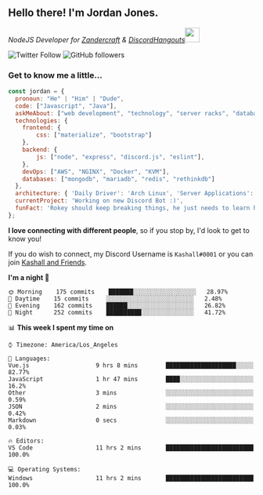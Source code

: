 <h2> Hello there! I'm Jordan Jones.</h2>
<p><em>NodeJS Developer for <a href="https://github.com/Zandercraft">Zandercraft</a> & <a href="https://github.com/DiscordHangouts">DiscordHangouts</a><img src="https://media.giphy.com/media/WUlplcMpOCEmTGBtBW/giphy.gif" width="30"></em></p>

![Twitter Follow](https://img.shields.io/twitter/follow/kashalls?label=Follow)
![GitHub followers](https://img.shields.io/github/followers/kashalls?label=Follow&style=social)

### Get to know me a little...

```javascript
const jordan = {
  pronoun: "He" | "Him" | "Dude",
  code: ["Javascript", "Java"],
  askMeAbout: ["web development", "technology", "server racks", "databases"],
  technologies: {
    frontend: {
        css: ["materialize", "bootstrap"]
    },
    backend: {
        js: ["node", "express", "discord.js", "eslint"],
    },
    devOps: ["AWS", "NGINX", "Docker", "KVM"],
    databases: ["mongodb", "mariadb", "redis", "rethinkdb"]
  },
  architecture: { 'Daily Driver': 'Arch Linux', 'Server Applications': 'Ubuntu Focal' },
  currentProject: 'Working on new Discord Bot :)',
  funFact: 'Rokey should keep breaking things, he just needs to learn how to fix them.'
};
```

<b>I love connecting with different people</b>, so if you stop by, I'd look to get to know you!

If you do wish to connect, my Discord Username is `Kashall#0001` or you can join <a href="https://discord.gg/Xv7WKN">Kashall and Friends</a>.

<!--START_SECTION:waka-->
**I'm a night 🦉** 

```text
🌞 Morning    175 commits    ███████░░░░░░░░░░░░░░░░░░   28.97% 
🌆 Daytime    15 commits     ░░░░░░░░░░░░░░░░░░░░░░░░░   2.48% 
🌃 Evening    162 commits    ██████░░░░░░░░░░░░░░░░░░░   26.82% 
🌙 Night      252 commits    ██████████░░░░░░░░░░░░░░░   41.72%

```


📊 **This week I spent my time on** 

```text
⌚︎ Timezone: America/Los_Angeles

💬 Languages: 
Vue.js                   9 hrs 8 mins        ████████████████████░░░░░   82.77% 
JavaScript               1 hr 47 mins        ████░░░░░░░░░░░░░░░░░░░░░   16.2% 
Other                    3 mins              ░░░░░░░░░░░░░░░░░░░░░░░░░   0.59% 
JSON                     2 mins              ░░░░░░░░░░░░░░░░░░░░░░░░░   0.42% 
Markdown                 0 secs              ░░░░░░░░░░░░░░░░░░░░░░░░░   0.03%

🔥 Editors: 
VS Code                  11 hrs 2 mins       █████████████████████████   100.0%

💻 Operating Systems: 
Windows                  11 hrs 2 mins       █████████████████████████   100.0%

```


<!--END_SECTION:waka-->

